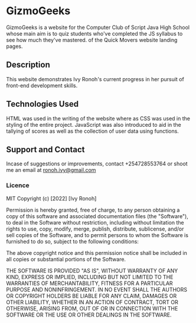 # GizmoGeeks
GizmoGeeks is a website for the Computer Club of Script Java High School whose main aim is to quiz students who've completed the JS syllabus to see how much they've mastered. of the Quick Movers website landing pages.
## Description
This website demonstrates Ivy Ronoh's current progress in her pursuit of front-end development skills.
## Technologies Used
HTML was used in the writing of the website where as CSS was used in the styling of the entire project. JavaScript was also introduced to aid in the tallying of scores as well as the collection of user data using functions.
## Support and Contact
Incase of suggestions or improvements, contact +254728553764 or shoot me an email at ronoh.ivy@gmail.com
### Licence
MIT
Copyright (c) [2022] [Ivy Ronoh]

Permission is hereby granted, free of charge, to any person obtaining a copy
of this software and associated documentation files (the "Software"), to deal
in the Software without restriction, including without limitation the rights
to use, copy, modify, merge, publish, distribute, sublicense, and/or sell
copies of the Software, and to permit persons to whom the Software is
furnished to do so, subject to the following conditions:

The above copyright notice and this permission notice shall be included in all
copies or substantial portions of the Software.

THE SOFTWARE IS PROVIDED "AS IS", WITHOUT WARRANTY OF ANY KIND, EXPRESS OR
IMPLIED, INCLUDING BUT NOT LIMITED TO THE WARRANTIES OF MERCHANTABILITY,
FITNESS FOR A PARTICULAR PURPOSE AND NONINFRINGEMENT. IN NO EVENT SHALL THE
AUTHORS OR COPYRIGHT HOLDERS BE LIABLE FOR ANY CLAIM, DAMAGES OR OTHER
LIABILITY, WHETHER IN AN ACTION OF CONTRACT, TORT OR OTHERWISE, ARISING FROM,
OUT OF OR IN CONNECTION WITH THE SOFTWARE OR THE USE OR OTHER DEALINGS IN THE
SOFTWARE.
